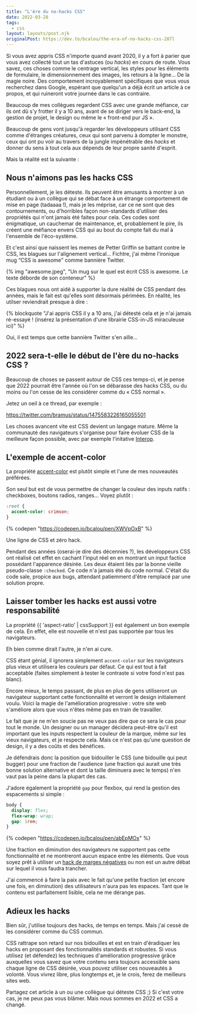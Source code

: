 ```yaml
---
title: "L'ère du no-hacks CSS"
date: 2022-03-28
tags:
  - css
layout: layouts/post.njk
originalPost: https://dev.to/bcalou/the-era-of-no-hacks-css-287l
---
```


Si vous avez appris CSS n'importe quand avant 2020, il y a fort à parier que vous avez collecté tout un tas d'astuces (ou <em>hacks</em>) en cours de route. Vous savez, ces choses comme le centrage vertical, les styles pour les éléments de formulaire, le dimensionnement des images, les retours à la ligne... De la magie noire. Des comportement incroyablement spécifiques que vous vous recherchez dans Google, espérant que quelqu'un a déjà écrit un article à ce propos, et qui ruineront votre journée dans le cas contraire.

Beaucoup de mes collègues regardent CSS avec une grande méfiance, car ils ont dû s'y frotter il y a 10 ans, avant de se diriger vers le back-end, la gestion de projet, le design ou même le « front-end pur JS ».

Beaucoup de gens vont jusqu'à regarder les développeurs utilisant CSS comme d'étranges créatures, ceux qui sont parvenu à dompter le monstre, ceux qui ont pu voir au travers de la jungle impénétrable des <em>hacks</em> et donner du sens à tout cela aux dépends de leur propre sanité d'esprit.

Mais la réalité est la suivante :

## Nous n'aimons pas les hacks CSS

Personnellement, je les déteste. Ils peuvent être amusants à montrer à un étudiant ou à un collègue qui se débat face à un étrange comportement de mise en page (tadaaaa !), mais je les méprise, car ce ne sont que des contournements, ou d'horribles façon non-standards d'utiliser des propriétés qui n'ont jamais été faites pour cela. Ces codes sont énigmatique, un cauchemar de maintenance, et, probablement le pire, ils créent une méfiance envers CSS qui au bout du compte fait du mal à l'ensemble de l'éco-système.

Et c'est ainsi que naissent les memes de Petter Griffin se battant contre le CSS, les blagues sur l'alignement vertical... Fichtre, j'ai même l'ironique mug <q>CSS is awesome</q> comme bannière Twitter.

{% img
  "awesome.jpeg",
  "Un mug sur le quel est écrit CSS is awesome. Le texte déborde de son conteneur"
%}

Ces blagues nous ont aidé à supporter la dure réalité de CSS pendant des années, mais le fait est qu'elles sont désormais périmées. En réalité, les utilser reviendrait presque à dire :

{% blockquote
  "J'ai appris CSS il y a 10 ans, j'ai détesté cela et je n'ai jamais ré-essayé ! (insérez la présentation d'une librairie CSS-in-JS miraculeuse ici)"
%}

Oui, il est temps que cette bannière Twitter s'en aille...

## 2022 sera-t-elle le début de l'ère du no-hacks CSS ?

Beaucoup de choses se passent autour de CSS ces temps-ci, et je pense que 2022 pourrait être l'année où l'on se débarasse des hacks CSS, ou du moins ou l'on cesse de les considérer comme du « CSS normal ».

Jetez un oeil à ce thread, par exemple :

https://twitter.com/bramus/status/1475583226165055501

Les choses avancent vite est CSS devient un langage mature. Même la communauté des navigateurs s'organise pour faire évoluer CSS de la meilleure façon possible, avec par exemple l'initative [Interop](https://wpt.fyi/interop-2022).

## L'exemple de accent-color

La propriété [accent-color](https://developer.mozilla.org/en-US/docs/Web/CSS/accent-color) est plutôt simple et l'une de mes nouveautés préférées.

Son seul but est de vous permettre de changer la couleur des inputs natifs : checkboxes, boutons radios, ranges... Voyez plutôt :

```css
:root {
  accent-color: crimson;
}
```

{% codepen "https://codepen.io/bcalou/pen/XWVpOxB" %}

Une ligne de CSS et zéro hack.

Pendant des années (oserai-je dire des décennies ?), les développeurs CSS ont réalisé cet effet en cachant l'input réel en en montrant un input factice possédant l'apparence désirée. Les deux étaient liés par la bonne vieille pseudo-classe `:checked`. Ce code n'a jamais été du code normal. C'était du code sale, propice aux bugs, attendant patiemment d'être remplacé par une solution propre.

## Laisser tomber les hacks est aussi votre responsabilité

La propriété {{ 'aspect-ratio' | cssSupport }} est également un bon exemple de cela. En effet, elle est nouvelle et n'est pas supportée par tous les navigateurs.

Eh bien comme dirait l'autre, je n'en ai cure.

CSS étant génial, il ignorera simplement `accent-color` sur les navigateurs plus vieux et utilisera les couleurs par défaut. Ce qui est tout à fait acceptable (faites simplement à tester le contraste si votre fond n'est pas blanc).

Encore mieux, le temps passant, de plus en plus de gens utiliseront un navigateur supportant cette fonctionnalité et verront le design initialement voulu. Voici la magie de l'amélioration progressive : votre site web s'améliore alors que vous n'êtes même pas en train de travailler.

Le fait que je ne m'en soucie pas ne veux pas dire que ce sera le cas pour tout le monde. Un designer ou un manager décidera peut-être qu'il est important que les inputs respectent la couleur de la marque, même sur les vieux navigateurs, et je respecte cela. Mais ce n'est pas qu'une question de design, il y a des coûts et des bénéfices.

Je défendrais donc la position que bidouiller le CSS (une bidouille qui peut bugger) pour une fraction de l'audience (une fraction qui aurait une très bonne solution alternative et dont la taille diminuera avec le temps) n'en vaut pas la peine dans la plupart des cas.

J'adore également la propriété `gap` pour flexbox, qui rend la gestion des espacements si simple :

```css
body {
  display: flex;
  flex-wrap: wrap;
  gap: 1rem;
}
```

{% codepen "https://codepen.io/bcalou/pen/abEpMOx" %}

Une fraction en diminution des navigateurs ne supportent pas cette fonctionnalité et ne montreront aucun espace entre les éléments. Que vous soyez prêt à utiliser un [hack de marges négatives](https://bastiencalou.fr/posts/flexbox-les-marges-negatives-a-la-rescousse/) ou non est un autre débat sur lequel il vous faudra trancher.

J'ai commencé à faire la paix avec le fait qu'une petite fraction (et encore une fois, en diminution) des utilisateurs n'aura pas les espaces. Tant que le contenu est parfaitement lisible, cela ne me dérange pas.

## Adieux les hacks

Bien sûr, j'utilise toujours des hacks, de temps en temps. Mais j'ai cessé de les considérer comme du CSS commun.

CSS rattrape son retard sur nos bidouilles et est en train d'éradiquer les hacks en proposant des fonctionnalités standards et robustes. Si vous utilisez (et défendez) les techniques d'amélioration progressive grâce auxquelles vous savez que votre contenu sera toujours accessible sans chaque ligne de CSS désirée, vous pouvez utiliser ces nouveautés à volonté. Vous vivrez libre, plus longtemps et, je le crois, ferez de meilleurs sites web.

Partagez cet article à un ou une collègue qui déteste CSS ;) Si c'est votre cas, je ne peux pas vous blâmer. Mais nous sommes en 2022 et CSS a changé.